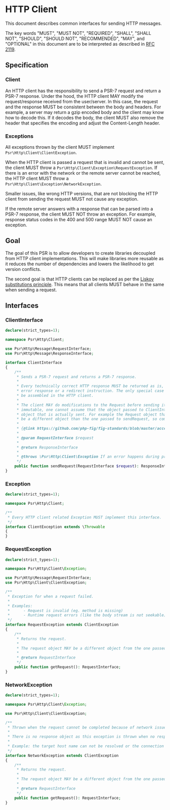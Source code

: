HTTP Client
===========

This document describes common interfaces for sending HTTP messages.

The key words "MUST", "MUST NOT", "REQUIRED", "SHALL", "SHALL NOT", "SHOULD",
"SHOULD NOT", "RECOMMENDED", "MAY", and "OPTIONAL" in this document are to be
interpreted as described in [RFC 2119](http://tools.ietf.org/html/rfc2119).

## Specification

### Client

An HTTP client has the responsibility to send a PSR-7 request and return a PSR-7
response. Under the hood, the HTTP client MAY modify the request/response received
from the user/server. In this case, the request and the response MUST be consistent
between the body and headers. For example, a
server may return a gzip encoded body and the client may know how to decode this.
If it decodes the body, the client MUST also remove the header that specifies the
encoding and adjust the Content-Length header.

### Exceptions

All exceptions thrown by the client MUST implement `Psr\Http\Client\ClientException`.

When the HTTP client is passed a request that is invalid and cannot be sent, the client
MUST throw a `Psr\Http\Client\Exception\RequestException`. If there is an error
with the network or the remote server cannot be reached, the HTTP client MUST throw
a `Psr\Http\Client\Exception\NetworkException`.

Smaller issues, like wrong HTTP versions, that are not blocking the HTTP client from
sending the request MUST not cause any exception.

If the remote server answers with a response that can be parsed into a PSR-7 response,
the client MUST NOT throw an exception. For example, response status codes in the
400 and 500 range MUST NOT cause an exception.

## Goal

The goal of this PSR is to allow developers to create libraries decoupled from HTTP client
implementations. This will make libraries more reusable as it reduces the number of
dependencies and lowers the likelihood to get version conflicts.

The second goal is that HTTP clients can be replaced as per the
[Liskov substitutions principle][Liskov]. This means that all clients MUST behave in the
same when sending a request.

## Interfaces

### ClientInterface

```php
declare(strict_types=1);

namespace Psr\Http\Client;

use Psr\Http\Message\RequestInterface;
use Psr\Http\Message\ResponseInterface;

interface ClientInterface
{
    /**
     * Sends a PSR-7 request and returns a PSR-7 response. 
     * 
     * Every technically correct HTTP response MUST be returned as is, even if it represents a HTTP 
     * error response or a redirect instruction. The only special case is 1xx responses, which MUST
     * be assembled in the HTTP client.
     *
     * The client MAY do modifications to the Request before sending it. Because PSR-7 objects are
     * immutable, one cannot assume that the object passed to ClientInterface::sendRequest() will be the same
     * object that is actually sent. For example the Request object that is returned by an exception MAY
     * be a different object than the one passed to sendRequest, so comparison by reference (===) is not possible.
     * 
     * {@link https://github.com/php-fig/fig-standards/blob/master/accepted/PSR-7-http-message-meta.md#why-value-objects}
     * 
     * @param RequestInterface $request
     *
     * @return ResponseInterface
     *
     * @throws \Psr\Http\Client\Exception If an error happens during processing the request.
     */
    public function sendRequest(RequestInterface $request): ResponseInterface;
}
```


### Exception

```php
declare(strict_types=1);

namespace Psr\Http\Client;

/**
 * Every HTTP client related Exception MUST implement this interface.
 */
interface ClientException extends \Throwable
{
}
```


### RequestException

```php
declare(strict_types=1);

namespace Psr\Http\Client\Exception;

use Psr\Http\Message\RequestInterface;
use Psr\Http\Client\ClientException;

/**
 * Exception for when a request failed.
 *
 * Examples:
 *      - Request is invalid (eg. method is missing)
 *      - Runtime request errors (like the body stream is not seekable)
 */
interface RequestException extends ClientException
{
    /**
     * Returns the request.
     *
     * The request object MAY be a different object from the one passed to ClientInterface::sendRequest()
     *
     * @return RequestInterface
     */
    public function getRequest(): RequestInterface;
}
```


### NetworkException

```php
declare(strict_types=1);

namespace Psr\Http\Client\Exception;

use Psr\Http\Client\ClientException;

/**
 * Thrown when the request cannot be completed because of network issues.
 *
 * There is no response object as this exception is thrown when no response has been received.
 *
 * Example: the target host name can not be resolved or the connection failed.
 */
interface NetworkException extends ClientException
{
    /**
     * Returns the request.
     *
     * The request object MAY be a different object from the one passed to ClientInterface::sendRequest()
     *
     * @return RequestInterface
     */
    public function getRequest(): RequestInterface;
}
```


[Liskov]: https://en.wikipedia.org/wiki/Liskov_substitution_principle
